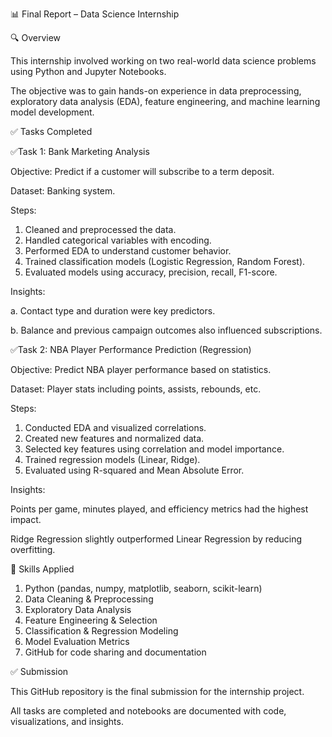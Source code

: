 📊 Final Report – Data Science Internship

🔍 Overview

This internship involved working on two real-world data science problems using Python and Jupyter Notebooks. 

The objective was to gain hands-on experience in data preprocessing, exploratory data analysis (EDA), feature engineering, and machine learning model development.

✅ Tasks Completed

✅Task 1: Bank Marketing Analysis

Objective: Predict if a customer will subscribe to a term deposit.

Dataset: Banking system.

Steps:

1. Cleaned and preprocessed the data.
2. Handled categorical variables with encoding.
3. Performed EDA to understand customer behavior.
4. Trained classification models (Logistic Regression, Random Forest).
5. Evaluated models using accuracy, precision, recall, F1-score.

Insights:

a. Contact type and duration were key predictors.

b. Balance and previous campaign outcomes also influenced subscriptions.

✅Task 2: NBA Player Performance Prediction (Regression)

Objective: Predict NBA player performance based on statistics.

Dataset: Player stats including points, assists, rebounds, etc.

Steps:

1. Conducted EDA and visualized correlations.
2. Created new features and normalized data.
3. Selected key features using correlation and model importance.
4. Trained regression models (Linear, Ridge).
5. Evaluated using R-squared and Mean Absolute Error.

Insights:

Points per game, minutes played, and efficiency metrics had the highest impact.

Ridge Regression slightly outperformed Linear Regression by reducing overfitting.

🧠 Skills Applied
1. Python (pandas, numpy, matplotlib, seaborn, scikit-learn)
2. Data Cleaning & Preprocessing
3. Exploratory Data Analysis
4. Feature Engineering & Selection
5. Classification & Regression Modeling
6. Model Evaluation Metrics
7. GitHub for code sharing and documentation

✅ Submission

This GitHub repository is the final submission for the internship project. 

All tasks are completed and notebooks are documented with code, visualizations, and insights.
